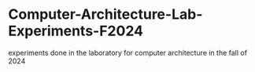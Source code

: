# Computer-Architecture-Lab-Experiments-F2024
experiments done in the laboratory for computer architecture in the fall of 2024
